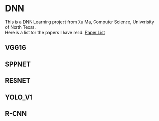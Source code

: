 # DNN
This is a DNN Learning project from Xu Ma, Computer Science, Univerisity of North Texas.
<br>
Here is a list for the papers I have read. [Paper List](https://github.com/13952522076/DNN/blob/master/PaperList.md)
## VGG16
## SPPNET
## RESNET
## YOLO_V1
## R-CNN

